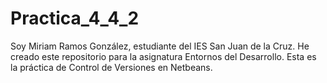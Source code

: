 # Practica_4_4_2
Soy Miriam Ramos González, estudiante del IES San Juan de la Cruz. He creado este repositorio para la asignatura Entornos del Desarrollo. Esta es la práctica de Control de Versiones en Netbeans.
